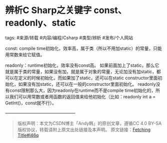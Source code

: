 辨析C Sharp之关键字 const、readonly、static
====
tags: #来源/转载 #内容/编程/Csharp #类型/辨析 #发布/个人网站 

const: compile time初始化，效率高，属于类（所以不用加static）的常量，只能用常数来给它赋值。 

readonly：runtime初始化，效率没有const高。
	如果前面加上了static，那么它就是属于类的常量，如果没有加，就是属于对象的常量，无论加没有加static，都可以在定义的时候初始化，而如果加了static，还可以在static constructor里面初始化，如果没有加static，还可以在一般的constructor里面初始化。
	readonly没有const限制那么大，因为readonly在runtime而不是compile time初始化的，所以我们可以用常数或者用函数的返回值来给他初始化（比如：readonly int a = GetInt()，const就不行）。

————————————————

> 版权声明：本文为CSDN博主「Andy韩」的原创文章，遵循CC 4.0 BY-SA版权协议，转载请附上原文出处链接及本声明。
原文链接：[Fetching Title#l46q](https://blog.csdn.net/andyhan_1001/article/details/80331460)

